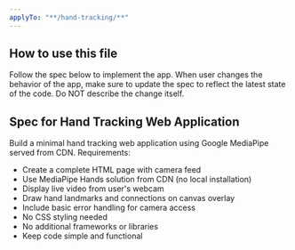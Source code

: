 ```yaml
---
applyTo: "**/hand-tracking/**"
---
```


## How to use this file

Follow the spec below to implement the app. When user changes the behavior of the app, make sure to update the spec to reflect the latest state of the code. Do NOT describe the change itself.

## Spec for Hand Tracking Web Application

Build a minimal hand tracking web application using Google MediaPipe served from CDN. Requirements:

- Create a complete HTML page with camera feed
- Use MediaPipe Hands solution from CDN (no local installation)
- Display live video from user's webcam
- Draw hand landmarks and connections on canvas overlay
- Include basic error handling for camera access
- No CSS styling needed
- No additional frameworks or libraries
- Keep code simple and functional
